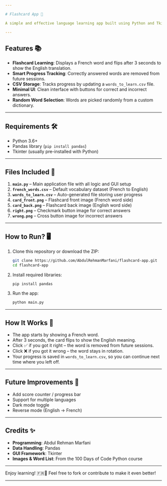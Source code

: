 ```yaml
---

# Flashcard App 🧠

A simple and effective language learning app built using Python and Tkinter. It helps users memorize French words through interactive flashcards with an auto-flip timer and progress tracking.

---
```


## Features 📚

* **Flashcard Learning**: Displays a French word and flips after 3 seconds to show the English translation.
* **Smart Progress Tracking**: Correctly answered words are removed from future sessions.
* **CSV Storage**: Tracks progress by updating a `words_to_learn.csv` file.
* **Minimal UI**: Clean interface with buttons for correct and incorrect answers.
* **Random Word Selection**: Words are picked randomly from a custom dictionary.

---

## Requirements 🛠️

* Python 3.6+
* Pandas library (`pip install pandas`)
* Tkinter (usually pre-installed with Python)

---

## Files Included 📂

1. **`main.py`** – Main application file with all logic and GUI setup
2. **`french_words.csv`** – Default vocabulary dataset (French to English)
3. **`words_to_learn.csv`** – Auto-generated file storing user progress
4. **`card_front.png`** – Flashcard front image (French word side)
5. **`card_back.png`** – Flashcard back image (English word side)
6. **`right.png`** – Checkmark button image for correct answers
7. **`wrong.png`** – Cross button image for incorrect answers

---

## How to Run? 🖥️

1. Clone this repository or download the ZIP:

   ```bash
   git clone https://github.com/AbdulRehmanMarfani/flashcard-app.git
   cd flashcard-app
   ```

2. Install required libraries:

   ```bash
   pip install pandas
   ```

3. Run the app:

   ```bash
   python main.py
   ```

---

## How It Works 🧩

* The app starts by showing a French word.
* After 3 seconds, the card flips to show the English meaning.
* Click ✅ if you got it right – the word is removed from future sessions.
* Click ❌ if you got it wrong – the word stays in rotation.
* Your progress is saved in `words_to_learn.csv`, so you can continue next time where you left off.

---

## Future Improvements 🚀

* Add score counter / progress bar
* Support for multiple languages
* Dark mode toggle
* Reverse mode (English → French)

---

## Credits ✨

* **Programming**: Abdul Rehman Marfani
* **Data Handling**: Pandas
* **GUI Framework**: Tkinter
* **Images & Word List**: From the 100 Days of Code Python course

---

Enjoy learning! 🇫🇷📖
Feel free to fork or contribute to make it even better!

---

